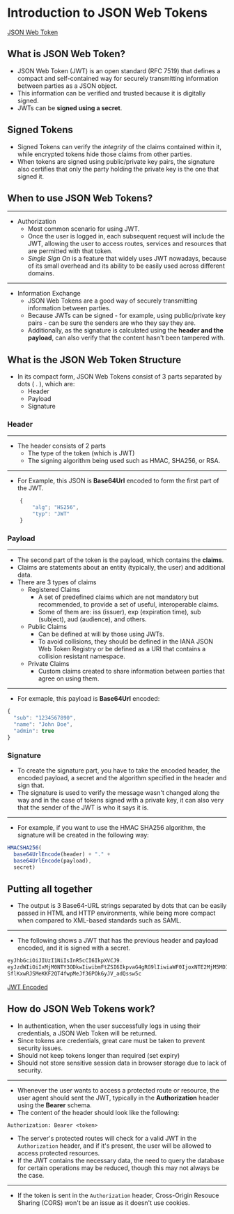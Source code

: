 # Introduction to JSON Web Tokens

[JSON Web Token](https://jwt.io/introduction)

## What is JSON Web Token?

- JSON Web Token (JWT) is an open standard (RFC 7519) that defines a compact and self-contained way for securely transmitting information between parties as a JSON object.
- This information can be verified and trusted because it is digitally signed.
- JWTs can be **signed using a secret**.

## Signed Tokens

- Signed Tokens can verify the *integrity* of the claims contained within it, while encrypted tokens hide those claims from other parties.
- When tokens are signed using public/private key pairs, the signature also certifies that only the party holding the private key is the one that signed it.

## When to use JSON Web Tokens?

---

- Authorization
    - Most common scenario for using JWT.
    - Once the user is logged in, each subsequent request will include the JWT, allowing the user to access routes, services and resources that are permitted with that token.
    - *Single Sign On* is a feature that widely uses JWT nowadays, because of its small overhead and its ability to be easily used across different domains.

---

- Information Exchange
    - JSON Web Tokens are a good way of securely transmitting information between parties.
    - Because JWTs can be signed - for example, using public/private key pairs - can be sure the senders are who they say they are.
    - Additionally, as the signature is calculated using the **header and the payload**, can also verify that the content hasn't been tampered with.

## What is the JSON Web Token Structure

- In its compact form, JSON Web Tokens consist of 3 parts separated by dots ( . ), which are: 
    - Header
    - Payload
    - Signature

### Header

---

- The header consists of 2 parts
    - The type of the token (which is JWT)
    - The signing algorithm being used such as HMAC, SHA256, or RSA.

---

- For Example, this JSON is **Base64Url** encoded to form the first part of the JWT.
```js
    {
        "alg"; "HS256",
        "typ": "JWT"
    }
```

### Payload 

---

- The second part of the token is the payload, which contains the **claims**.
- Claims are statements about an entity (typically, the user) and additional data.
- There are 3 types of claims
    - Registered Claims
        - A set of predefined claims which are not mandatory but recommended, to provide a set of useful, interoperable claims.
        - Some of them are: iss (issuer), exp (expiration time), sub (subject), aud (audience), and others.
    - Public Claims
        - Can be defined at will by those using JWTs.
        - To avoid collisions, they should be defined in the IANA JSON Web Token Registry or be defined as a URI that contains a collision resistant namespace.
    - Private Claims
        - Custom claims created to share information between parties that agree on using them.

---

- For exmaple, this payload is **Base64Url** encoded:
```js
{
  "sub": "1234567890",
  "name": "John Doe",
  "admin": true
}
```

### Signature

- To create the signature part, you have to take the encoded header, the encoded payload, a secret and the algorithm specified in the header and sign that.
- The signature is used to verify the message wasn't changed along the way and in the case of tokens signed with a private key, it can also very that the sender of the JWT is who it says it is.

---

- For example, if you want to use the HMAC SHA256 algorithm, the signature will be created in the following way:
```js
HMACSHA256(
  base64UrlEncode(header) + "." +
  base64UrlEncode(payload),
  secret)
```

## Putting all together

- The output is 3 Base64-URL strings separated by dots that can be easily passed in HTML and HTTP environments, while being more compact when compared to XML-based standards such as SAML.

---

- The following shows a JWT that has the previous header and payload encoded, and it is signed with a secret.

```js
eyJhbGciOiJIUzI1NiIsInR5cCI6IkpXVCJ9.
eyJzdWIiOiIxMjM0NTY3ODkwIiwibmFtZSI6IkpvaG4gRG9lIiwiaWF0IjoxNTE2MjM5MDIyfQ.
SflKxwRJSMeKKF2QT4fwpMeJf36POk6yJV_adQssw5c
```

[JWT Encoded](https://jwt.io/#debugger-io)

## How do JSON Web Tokens work?

- In authentication, when the user successfully logs in using their credentials, a JSON Web Token will be returned. 
- Since tokens are credentials, great care must be taken to prevent security issues. 
- Should not keep tokens longer than required (set expiry)
- Should not store sensitive session data in browser storage due to lack of security.

---

- Whenever the user wants to access a protected route or resource, the user agent should sent the JWT, typically in the **Authorization** header using the **Bearer** schema.
- The content of the header should look like the following:
```
Authorization: Bearer <token>
```
- The server's protected routes will check for a valid JWT in the `Authorization` header, and if it's present, the user will be allowed to access protected resources.
- If the JWT contains the necessary data, the need to query the database for certain operations may be reduced, though this may not always be the case.

---

- If the token is sent in the `Authorization` header, Cross-Origin Resouce Sharing (CORS) won't be an issue as it doesn't use cookies.

